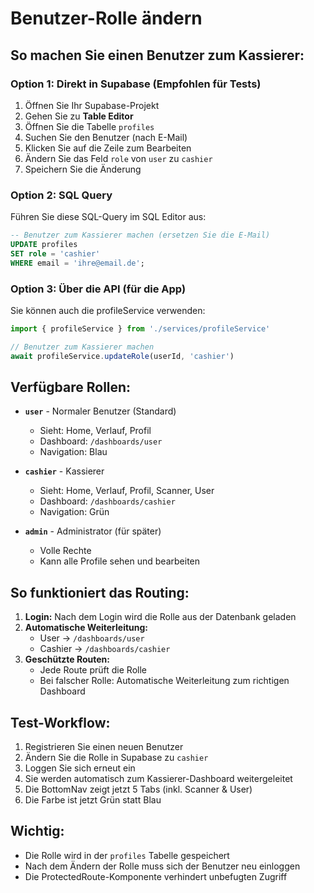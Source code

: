 # Benutzer-Rolle ändern

## So machen Sie einen Benutzer zum Kassierer:

### Option 1: Direkt in Supabase (Empfohlen für Tests)

1. Öffnen Sie Ihr Supabase-Projekt
2. Gehen Sie zu **Table Editor**
3. Öffnen Sie die Tabelle `profiles`
4. Suchen Sie den Benutzer (nach E-Mail)
5. Klicken Sie auf die Zeile zum Bearbeiten
6. Ändern Sie das Feld `role` von `user` zu `cashier`
7. Speichern Sie die Änderung

### Option 2: SQL Query

Führen Sie diese SQL-Query im SQL Editor aus:

```sql
-- Benutzer zum Kassierer machen (ersetzen Sie die E-Mail)
UPDATE profiles 
SET role = 'cashier' 
WHERE email = 'ihre@email.de';
```

### Option 3: Über die API (für die App)

Sie können auch die profileService verwenden:

```javascript
import { profileService } from './services/profileService'

// Benutzer zum Kassierer machen
await profileService.updateRole(userId, 'cashier')
```

## Verfügbare Rollen:

- **`user`** - Normaler Benutzer (Standard)
  - Sieht: Home, Verlauf, Profil
  - Dashboard: `/dashboards/user`
  - Navigation: Blau

- **`cashier`** - Kassierer
  - Sieht: Home, Verlauf, Profil, Scanner, User
  - Dashboard: `/dashboards/cashier`
  - Navigation: Grün

- **`admin`** - Administrator (für später)
  - Volle Rechte
  - Kann alle Profile sehen und bearbeiten

## So funktioniert das Routing:

1. **Login:** Nach dem Login wird die Rolle aus der Datenbank geladen
2. **Automatische Weiterleitung:**
   - User → `/dashboards/user`
   - Cashier → `/dashboards/cashier`
3. **Geschützte Routen:** 
   - Jede Route prüft die Rolle
   - Bei falscher Rolle: Automatische Weiterleitung zum richtigen Dashboard

## Test-Workflow:

1. Registrieren Sie einen neuen Benutzer
2. Ändern Sie die Rolle in Supabase zu `cashier`
3. Loggen Sie sich erneut ein
4. Sie werden automatisch zum Kassierer-Dashboard weitergeleitet
5. Die BottomNav zeigt jetzt 5 Tabs (inkl. Scanner & User)
6. Die Farbe ist jetzt Grün statt Blau

## Wichtig:

- Die Rolle wird in der `profiles` Tabelle gespeichert
- Nach dem Ändern der Rolle muss sich der Benutzer neu einloggen
- Die ProtectedRoute-Komponente verhindert unbefugten Zugriff

